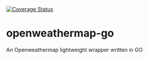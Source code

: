 [![Coverage Status](https://coveralls.io/repos/github/Kunamatata/openweathermap-go/badge.svg?branch=main)](https://coveralls.io/github/Kunamatata/openweathermap-go?branch=main)

# openweathermap-go
An Openweathermap lightweight wrapper written in GO
